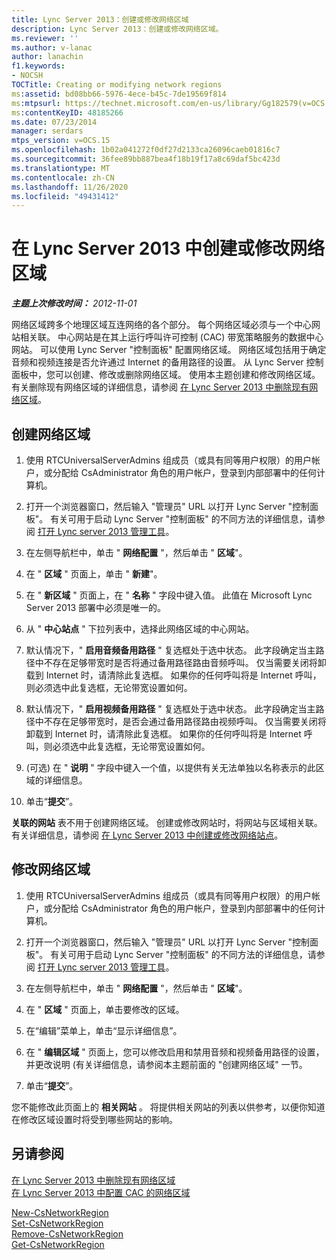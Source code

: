 ```yaml
---
title: Lync Server 2013：创建或修改网络区域
description: Lync Server 2013：创建或修改网络区域。
ms.reviewer: ''
ms.author: v-lanac
author: lanachin
f1.keywords:
- NOCSH
TOCTitle: Creating or modifying network regions
ms:assetid: bd08bb66-5976-4ece-b45c-7de19569f814
ms:mtpsurl: https://technet.microsoft.com/en-us/library/Gg182579(v=OCS.15)
ms:contentKeyID: 48185266
ms.date: 07/23/2014
manager: serdars
mtps_version: v=OCS.15
ms.openlocfilehash: 1b02a041272f0df27d2133ca26096caeb01816c7
ms.sourcegitcommit: 36fee89bb887bea4f18b19f17a8c69daf5bc423d
ms.translationtype: MT
ms.contentlocale: zh-CN
ms.lasthandoff: 11/26/2020
ms.locfileid: "49431412"
---
```

# <a name="creating-or-modifying-network-regions-in-lync-server-2013"></a>在 Lync Server 2013 中创建或修改网络区域

<div data-xmlns="http://www.w3.org/1999/xhtml">

<div class="topic" data-xmlns="http://www.w3.org/1999/xhtml" data-msxsl="urn:schemas-microsoft-com:xslt" data-cs="https://msdn.microsoft.com/">

<div data-asp="https://msdn2.microsoft.com/asp">



</div>

<div id="mainSection">

<div id="mainBody">

<span> </span>

_**主题上次修改时间：** 2012-11-01_

网络区域跨多个地理区域互连网络的各个部分。 每个网络区域必须与一个中心网站相关联。 中心网站是在其上运行呼叫许可控制 (CAC) 带宽策略服务的数据中心网站。 可以使用 Lync Server "控制面板" 配置网络区域。 网络区域包括用于确定音频和视频连接是否允许通过 Internet 的备用路径的设置。 从 Lync Server 控制面板中，您可以创建、修改或删除网络区域。 使用本主题创建和修改网络区域。 有关删除现有网络区域的详细信息，请参阅 [在 Lync Server 2013 中删除现有网络区域](lync-server-2013-deleting-existing-network-regions.md)。

<div>

## <a name="to-create-a-network-region"></a>创建网络区域

1.  使用 RTCUniversalServerAdmins 组成员（或具有同等用户权限）的用户帐户，或分配给 CsAdministrator 角色的用户帐户，登录到内部部署中的任何计算机。

2.  打开一个浏览器窗口，然后输入 "管理员" URL 以打开 Lync Server "控制面板"。 有关可用于启动 Lync Server "控制面板" 的不同方法的详细信息，请参阅 [打开 Lync server 2013 管理工具](lync-server-2013-open-lync-server-administrative-tools.md)。

3.  在左侧导航栏中，单击 " **网络配置** "，然后单击 " **区域**"。

4.  在 " **区域** " 页面上，单击 " **新建**"。

5.  在 " **新区域** " 页面上，在 " **名称** " 字段中键入值。 此值在 Microsoft Lync Server 2013 部署中必须是唯一的。

6.  从 " **中心站点** " 下拉列表中，选择此网络区域的中心网站。

7.  默认情况下，" **启用音频备用路径** " 复选框处于选中状态。 此字段确定当主路径中不存在足够带宽时是否将通过备用路径路由音频呼叫。 仅当需要关闭将卸载到 Internet 时，请清除此复选框。 如果你的任何呼叫将是 Internet 呼叫，则必须选中此复选框，无论带宽设置如何。

8.  默认情况下，" **启用视频备用路径** " 复选框处于选中状态。 此字段确定当主路径中不存在足够带宽时，是否会通过备用路径路由视频呼叫。 仅当需要关闭将卸载到 Internet 时，请清除此复选框。 如果你的任何呼叫将是 Internet 呼叫，则必须选中此复选框，无论带宽设置如何。

9.   (可选) 在 " **说明** " 字段中键入一个值，以提供有关无法单独以名称表示的此区域的详细信息。

10. 单击“**提交**”。

**关联的网站** 表不用于创建网络区域。 创建或修改网站时，将网站与区域相关联。 有关详细信息，请参阅 [在 Lync Server 2013 中创建或修改网络站点](lync-server-2013-creating-or-modifying-network-sites.md)。

</div>

<div>

## <a name="to-modify-a-network-region"></a>修改网络区域

1.  使用 RTCUniversalServerAdmins 组成员（或具有同等用户权限）的用户帐户，或分配给 CsAdministrator 角色的用户帐户，登录到内部部署中的任何计算机。

2.  打开一个浏览器窗口，然后输入 "管理员" URL 以打开 Lync Server "控制面板"。 有关可用于启动 Lync Server "控制面板" 的不同方法的详细信息，请参阅 [打开 Lync server 2013 管理工具](lync-server-2013-open-lync-server-administrative-tools.md)。

3.  在左侧导航栏中，单击 " **网络配置** "，然后单击 " **区域**"。

4.  在 " **区域** " 页面上，单击要修改的区域。

5.  在“编辑”菜单上，单击“显示详细信息”。

6.  在 " **编辑区域** " 页面上，您可以修改启用和禁用音频和视频备用路径的设置，并更改说明 (有关详细信息，请参阅本主题前面的 "创建网络区域" 一节。

7.  单击“**提交**”。

您不能修改此页面上的 **相关网站** 。 将提供相关网站的列表以供参考，以便你知道在修改区域设置时将受到哪些网站的影响。

</div>

<div>

## <a name="see-also"></a>另请参阅


[在 Lync Server 2013 中删除现有网络区域](lync-server-2013-deleting-existing-network-regions.md)  
[在 Lync Server 2013 中配置 CAC 的网络区域](lync-server-2013-configure-network-regions-for-cac.md)  


[New-CsNetworkRegion](https://docs.microsoft.com/powershell/module/skype/New-CsNetworkRegion)  
[Set-CsNetworkRegion](https://docs.microsoft.com/powershell/module/skype/Set-CsNetworkRegion)  
[Remove-CsNetworkRegion](https://docs.microsoft.com/powershell/module/skype/Remove-CsNetworkRegion)  
[Get-CsNetworkRegion](https://docs.microsoft.com/powershell/module/skype/Get-CsNetworkRegionLink)  
  

</div>

</div>

<span> </span>

</div>

</div>

</div>

